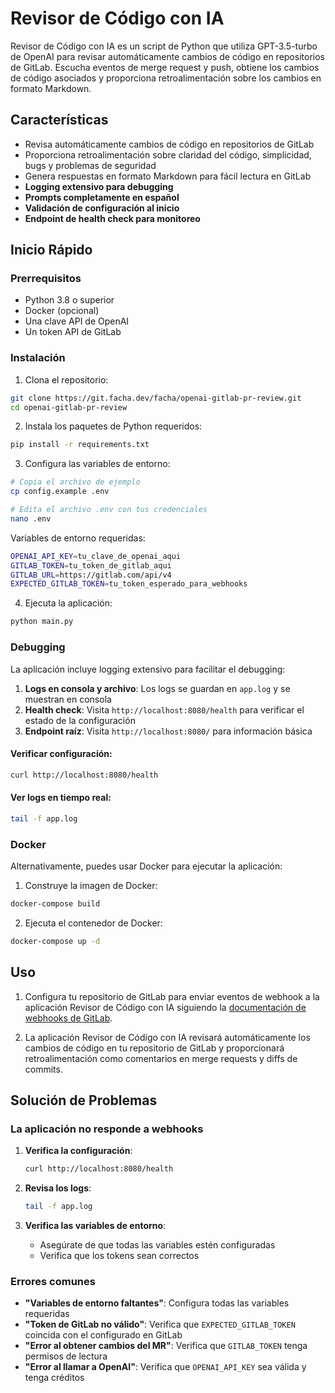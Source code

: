 # Revisor de Código con IA

Revisor de Código con IA es un script de Python que utiliza GPT-3.5-turbo de OpenAI para revisar automáticamente cambios de código en repositorios de GitLab. Escucha eventos de merge request y push, obtiene los cambios de código asociados y proporciona retroalimentación sobre los cambios en formato Markdown.

## Características

- Revisa automáticamente cambios de código en repositorios de GitLab
- Proporciona retroalimentación sobre claridad del código, simplicidad, bugs y problemas de seguridad
- Genera respuestas en formato Markdown para fácil lectura en GitLab
- **Logging extensivo para debugging**
- **Prompts completamente en español**
- **Validación de configuración al inicio**
- **Endpoint de health check para monitoreo**

## Inicio Rápido

### Prerrequisitos

- Python 3.8 o superior
- Docker (opcional)
- Una clave API de OpenAI
- Un token API de GitLab

### Instalación

1. Clona el repositorio:
```bash
git clone https://git.facha.dev/facha/openai-gitlab-pr-review.git
cd openai-gitlab-pr-review
```

2. Instala los paquetes de Python requeridos:
```bash
pip install -r requirements.txt
```

3. Configura las variables de entorno:
```bash
# Copia el archivo de ejemplo
cp config.example .env

# Edita el archivo .env con tus credenciales
nano .env
```

Variables de entorno requeridas:
```bash
OPENAI_API_KEY=tu_clave_de_openai_aqui
GITLAB_TOKEN=tu_token_de_gitlab_aqui
GITLAB_URL=https://gitlab.com/api/v4
EXPECTED_GITLAB_TOKEN=tu_token_esperado_para_webhooks
```

4. Ejecuta la aplicación:
```bash
python main.py
```

### Debugging

La aplicación incluye logging extensivo para facilitar el debugging:

1. **Logs en consola y archivo**: Los logs se guardan en `app.log` y se muestran en consola
2. **Health check**: Visita `http://localhost:8080/health` para verificar el estado de la configuración
3. **Endpoint raíz**: Visita `http://localhost:8080/` para información básica

#### Verificar configuración:
```bash
curl http://localhost:8080/health
```

#### Ver logs en tiempo real:
```bash
tail -f app.log
```


### Docker

Alternativamente, puedes usar Docker para ejecutar la aplicación:

1. Construye la imagen de Docker:
```bash
docker-compose build
```

2. Ejecuta el contenedor de Docker:
```bash
docker-compose up -d
```

## Uso

1. Configura tu repositorio de GitLab para enviar eventos de webhook a la aplicación Revisor de Código con IA siguiendo la [documentación de webhooks de GitLab](https://docs.gitlab.com/ee/user/project/integrations/webhooks.html).

2. La aplicación Revisor de Código con IA revisará automáticamente los cambios de código en tu repositorio de GitLab y proporcionará retroalimentación como comentarios en merge requests y diffs de commits.

## Solución de Problemas

### La aplicación no responde a webhooks

1. **Verifica la configuración**:
   ```bash
   curl http://localhost:8080/health
   ```

2. **Revisa los logs**:
   ```bash
   tail -f app.log
   ```

3. **Verifica las variables de entorno**:
   - Asegúrate de que todas las variables estén configuradas
   - Verifica que los tokens sean correctos

### Errores comunes

- **"Variables de entorno faltantes"**: Configura todas las variables requeridas
- **"Token de GitLab no válido"**: Verifica que `EXPECTED_GITLAB_TOKEN` coincida con el configurado en GitLab
- **"Error al obtener cambios del MR"**: Verifica que `GITLAB_TOKEN` tenga permisos de lectura
- **"Error al llamar a OpenAI"**: Verifica que `OPENAI_API_KEY` sea válida y tenga créditos
